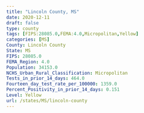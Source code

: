 ```yaml
---
title: "Lincoln County, MS"
date: 2020-12-11
draft: false
type: county
tags: [FIPS:28085.0,FEMA:4.0,Micropolitan,Yellow]
categories: [MS]
County: Lincoln County
State: MS
FIPS: 28085.0
FEMA_Region: 4.0
Population: 34153.0
NCHS_Urban_Rural_Classification: Micropolitan
Tests_in_prior_14_days: 464.0
Fourteen_day_test_rate_per_100000: 1359.0
Percent_Positivity_in_prior_14_days: 0.151
Level: Yellow
url: /states/MS/lincoln-county
---
```



